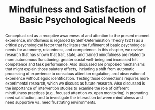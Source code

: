 ---
title: "Mindfulness and Satisfaction of Basic Psychological Needs"

# Authors
# If you created a profile for a user (e.g. the default `admin` user), write the username (folder name) here 
# and it will be replaced with their full name and linked to their profile.
authors:
- admin
- Kirk Warren Brown

# date: "2022-12-01T00:00:00Z"
# doi: "https://doi.org/10.11621/pir.2019.0201"

# Schedule page publish date (NOT publication's date).
publishDate: "2023-01-01T00:00:00Z"

# Publication type.
# Legend: 0 = Uncategorized; 1 = Conference paper; 2 = Journal article;
# 3 = Preprint / Working Paper; 4 = Report; 5 = Book; 6 = Book section;
# 7 = Thesis; 8 = Patent
publication_types: ["6"]

# Publication name and optional abbreviated publication name.
publication: Oxford Handbook of Self-Determination Theory

abstract: Conceptualized as a receptive awareness of and attention to the present moment experience, mindfulness is regarded by Self-Determination Theory (SDT) as a critical psychological factor that facilitates the fulfilment of basic psychological needs for autonomy, relatedness, and competence. In this chapter, we review research that has shown that trait, state, and trained mindfulness are related to more autonomous functioning, greater social well-being and increased felt competence and task performance. Also discussed are proposed mechanisms that might explain those salutary effects, including a shift from automatic processing of experience to conscious attention regulation, and observation of experience without egoic identification. Testing those connections requires more experimental research, which we discuss as future research. Also discussed is the importance of intervention studies to examine the role of different mindfulness practices (e.g., focused attention vs. open monitoring) in promoting need satisfaction, and to investigate the interaction between mindfulness and need supportive vs. need frustrating environments.

tags: []

# Display this page in the Featured widget?
featured: false

# Custom links (uncomment lines below)
links:
- name: Book website
  url: https://global.oup.com/academic/product/the-oxford-handbook-of-self-determination-theory-9780197600047

url_pdf: ''
url_code: ''
url_dataset: ''
url_poster: ''
url_project: ''
url_slides: ''
url_source: ''
url_video: ''

# Associated Projects (optional).
#   Associate this publication with one or more of your projects.
#   Simply enter your project's folder or file name without extension.
#   E.g. `internal-project` references `content/project/internal-project/index.md`.
#   Otherwise, set `projects: []`.
# projects:
# - career_calling

# Slides (optional).
#   Associate this publication with Markdown slides.
#   Simply enter your slide deck's filename without extension.
#   E.g. `slides: "example"` references `content/slides/example/index.md`.
#   Otherwise, set `slides: ""`.
slides: ""
---